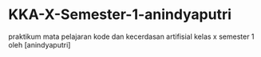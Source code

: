 # KKA-X-Semester-1-anindyaputri
praktikum mata pelajaran kode dan kecerdasan artifisial kelas x semester 1 oleh [anindyaputri]

